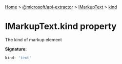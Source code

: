 [Home](./index) &gt; [@microsoft/api-extractor](./api-extractor.md) &gt; [IMarkupText](./api-extractor.imarkuptext.md) &gt; [kind](./api-extractor.imarkuptext.kind.md)

# IMarkupText.kind property

The kind of markup element

**Signature:**
```javascript
kind: 'text'
```

